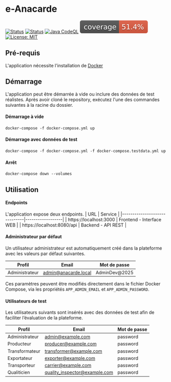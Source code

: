 # e-Anacarde

[![Status](https://github.com/UNamurCSFaculty/2425_IHDCM032_G04/actions/workflows/java.yml/badge.svg?branch=main)](https://github.com/UNamurCSFaculty/2425_IHDCM032_G04/actions/workflows/java.yml)
[![Status](https://github.com/UNamurCSFaculty/2425_IHDCM032_G04/actions/workflows/client-pipeline.yml/badge.svg?branch=main)](https://github.com/UNamurCSFaculty/2425_IHDCM032_G04/actions/workflows/client-pipeline.yml)
[![Java CodeQL](https://github.com/UNamurCSFaculty/2425_IHDCM032_G04/actions/workflows/java-codeql.yml/badge.svg?branch=main)](https://github.com/UNamurCSFaculty/2425_IHDCM032_G04/actions/workflows/java-codeql.yml) 
![Coverage](.github/badges/jacoco.svg)
[![License: MIT](https://img.shields.io/badge/License-MIT-green.svg)](https://opensource.org/licenses/MIT)


## Pré-requis
L'application nécessite l'installation de [Docker](https://www.docker.com/)

## Démarrage
L'application peut être démarrée à vide ou inclure des données de test réalistes. Après avoir cloné le repository, exécutez l'une des commandes suivantes à la racine du dossier.

#### Démarrage à vide
```
docker-compose -f docker-compose.yml up
```

#### Démarrage avec données de test
```
docker-compose -f docker-compose.yml -f docker-compose.testdata.yml up
```

#### Arrêt

```
docker-compose down --volumes
```

## Utilisation

#### Endpoints
L'application expose deux endpoints.
| URL                         |  Service     |
|------------------------------|------------------|
| https://localhost:3000             | Frontend - Interface WEB        |
| https://localhost:8080/api         | Backend - API REST      |

#### Administrateur par défaut

 Un utilisateur administrateur est automatiquement créé dans la plateforme avec les valeurs par défaut suivantes.

| Profil | Email                         | Mot de passe     |
|----------------|--------------|------------------|
| Administrateur | admin@anacarde.local           | AdminDev@2025         |

Ces paramètres peuvent être modifiés directement dans le fichier Docker Compose, via les propriétés `APP_ADMIN_EMAIL` et `APP_ADMIN_PASSWORD`.

#### Utilisateurs de test

Les utilisateurs suivants sont insérés avec des données de test afin de faciliter l’évaluation de la plateforme.

| Profil | Email                         | Mot de passe     |
|----------------|--------------|------------------|
| Administrateur | admin@example.com            | password         |
| Producteur | producer@example.com         | password      |
| Transformateur | transformer@example.com      | password   |
| Exportateur | exporter@example.com         | password      |
| Transporteur | carrier@example.com          | password       |
| Qualiticien | quality_inspector@example.com | password     |
